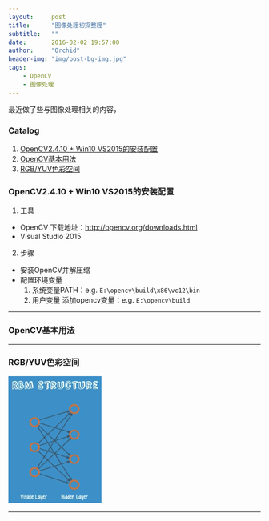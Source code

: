 ```yaml
---
layout:     post
title:      "图像处理初探整理"
subtitle:   ""
date:       2016-02-02 19:57:00
author:     "Orchid"
header-img: "img/post-bg-img.jpg"
tags:
    - OpenCV
    - 图像处理
---
```

<script type="text/javascript" src="http://cdn.mathjax.org/mathjax/latest/MathJax.js?config=default"></script>

最近做了些与图像处理相关的内容，

### Catalog

1.  [OpenCV2.4.10 + Win10 VS2015的安装配置](#opencv2410-win10-vs2015)
2.  [OpenCV基本用法](#opencv)
3.  [RGB/YUV色彩空间](#rgbyuv)

### OpenCV2.4.10 + Win10 VS2015的安装配置

1. 工具
* OpenCV 下载地址：http://opencv.org/downloads.html
* Visual Studio 2015

2. 步骤
* 安装OpenCV并解压缩
* 配置环境变量
	1. 系统变量PATH：e.g. `E:\opencv\build\x86\vc12\bin`
	2. 用户变量
		添加opencv变量：e.g. `E:\opencv\build`

---

### OpenCV基本用法


---

### RGB/YUV色彩空间

![img](/img/in-post/post-DLS/RBM_structure.png)

---
